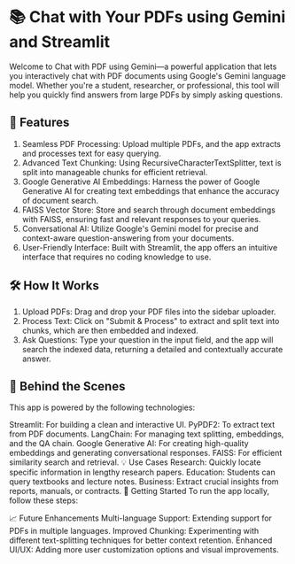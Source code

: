 # 📚 Chat with Your PDFs using Gemini and Streamlit

Welcome to Chat with PDF using Gemini—a powerful application that lets you interactively chat with PDF documents using Google's Gemini language model. Whether you're a student, researcher, or professional, this tool will help you quickly find answers from large PDFs by simply asking questions.

## 🚀 Features

1. Seamless PDF Processing: Upload multiple PDFs, and the app extracts and processes text for easy querying.
2. Advanced Text Chunking: Using RecursiveCharacterTextSplitter, text is split into manageable chunks for efficient retrieval.
3. Google Generative AI Embeddings: Harness the power of Google Generative AI for creating text embeddings that enhance the accuracy of document search.
4. FAISS Vector Store: Store and search through document embeddings with FAISS, ensuring fast and relevant responses to your queries.
5. Conversational AI: Utilize Google's Gemini model for precise and context-aware question-answering from your documents.
6. User-Friendly Interface: Built with Streamlit, the app offers an intuitive interface that requires no coding knowledge to use.
   
## 🛠️ How It Works

1. Upload PDFs: Drag and drop your PDF files into the sidebar uploader.
2. Process Text: Click on "Submit & Process" to extract and split text into chunks, which are then embedded and indexed.
3. Ask Questions: Type your question in the input field, and the app will search the indexed data, returning a detailed and contextually accurate answer.
   
## 🧠 Behind the Scenes
This app is powered by the following technologies:

Streamlit: For building a clean and interactive UI.
PyPDF2: To extract text from PDF documents.
LangChain: For managing text splitting, embeddings, and the QA chain.
Google Generative AI: For creating high-quality embeddings and generating conversational responses.
FAISS: For efficient similarity search and retrieval.
💡 Use Cases
Research: Quickly locate specific information in lengthy research papers.
Education: Students can query textbooks and lecture notes.
Business: Extract crucial insights from reports, manuals, or contracts.
🌟 Getting Started
To run the app locally, follow these steps:

📈 Future Enhancements
Multi-language Support: Extending support for PDFs in multiple languages.
Improved Chunking: Experimenting with different text-splitting techniques for better context retention.
Enhanced UI/UX: Adding more user customization options and visual improvements.
